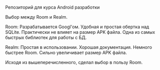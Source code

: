 Репозиторий для курса Android разработки

Выбор между Room и Realm.

Room: 
Разрабатывается Googl'ом.
Удобная и простая обертка над SQLite.
Практически не влияет на размер APK файла.
Одна из самых быстрых библиотек для работы с БД.

Realm:
Простая в использовании.
Хорошая документация.
Немного быстрее Room.
Сильно увеличивает размер APK файла.

Исходя из вышеперечисленного, сделал выбор в пользу Room.
